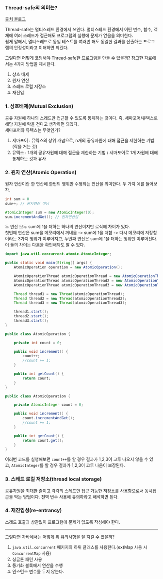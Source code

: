 ### Thread-safe의 의미는?

[출처 블로그](https://developer-ellen.tistory.com/205)

Thread-safe는 멀티스레드 환경에서 쓰인다. 멀티스레드 환경에서 어떤 변수, 함수, 객체에 여러 스레드가 접근해도 프로그램의 실행에 문제가 없음을 의미한다.<br>
쉽게 말해서, 멀티스레드로 동일 테스트를 여러번 해도 동일한 결과를 산출하는 프로그램의 안정성이라고 이해하면 되겠다.

그렇다면 어떻게 코딩해야 Thread-safe한 프로그램을 만들 수 있을까? 참고한 자료에서는 4가지 방법을 제시한다.
1. 상호 배제
2. 원자 연산
3. 스레드 로컬 저장소
4. 재진입

### 1. 상호배제(Mutual Exclusion)
공유 자원에 하나의 스레드만 접근할 수 있도록 통제하는 것이다. 즉, 세마포어/뮤텍스로 해당 자원에 락을 건다고 생각하면 되겠다.<br>
세마포어와 뮤텍스는 무엇인가?
1) 세마포어 : 뮤텍스의 상위 개념으로, n개의 공유자원에 대해 접근을 제한하는 기법(락을 거는 것)
2) 뮤텍스 : 1개의 공유자원에 대해 접근을 제한하는 기법 / 세마포어로 1개 자원에 대해 통제하는 것과 유사

### 2. 원자 연산(Atomic Operation)
원자 연산이란 한 연산에 한번의 행위만 수행되는 연산을 의미한다. 두 가지 예를 들어보자.
```java
int sum = 0
sum++; // 원자연산 아님

AtomicInteger sum = new AtomicInteger(0);
sum.incrementAndGet(); // 원자연산임
```
두 연산 모두 sum에 1을 더하는 하나의 연산이지만 로직에 차이가 있다.<br>
첫번째 연산은 sum을 메모리에서 꺼내옴 -> sum에 1을 더함 -> 다시 메모리에 저장함 이라는 3가지 행위가 이루어지고, 두번째 연산은 sum에 1을 더하는 행위만 이루어진다.<br>
이 둘의 차이는 다음을 확인해봐도 알 수 있다.

```java
import java.util.concurrent.atomic.AtomicInteger;

public static void main(String[] args) {
    AtomicOperation operation = new AtomicOperation();

    AtomicOperationThread atomicOperationThread = new AtomicOperationThread(operation);
    AtomicOperationThread atomicOperationThread2 = new AtomicOperationThread(operation);
    AtomicOperationThread atomicOperationThread3 = new AtomicOperationThread(operation);

    Thread thread1 = new Thread(atomicOperationThread);
    Thread thread2 = new Thread(atomicOperationThread2);
    Thread thread3 = new Thread(atomicOperationThread3);

    thread1.start();
    thread2.start();
    thread3.start();
}

public class AtomicOperation {

    private int count = 0;

    public void increment() {
        count++;
        //count += 1;
    }

    public int getCount() {
        return count;
    }
}

public class AtomicOperation {

    private AtomicInteger count = 0;

    public void increment() {
        count.incrementAndGet();
        //count += 1;
    }

    public int getCount() {
        return count.get();
    }
}
```
여러번 코드를 실행해보면 ```count++```를 할 경우 결과가 1,2,3이 고루 나오지 않을 수 있고, ```AtomicInteger```를 할 경우 결과가 1,2,3이 고루 나옴이 보장된다.

### 3. 스레드 로컬 저장소(thread local storage)
공유자원을 최대한 줄이고 각각의 스레드만 접근 가능한 저장소를 사용함으로서 동시접근을 막는 방법이다. 전역 변수 사용에 유의하라고 해석하면 된다.

### 4. 재진입성(re-entrancy)
스레드 호출과 상관없이 프로그램에 문제가 없도록 작성해야 한다.

-----
그렇다면 자바에서는 어떻게 위 유의사항을 잘 지킬 수 있을까?
1. ```java.util.concurrent``` 패키지의 하위 클래스를 사용한다.(ex)Map 사용 시 ```ConcurrentMap``` 사용)
2. 싱글톤 패턴 사용
3. 동기화 블록에서 연산을 수행
4. 인스턴스 변수를 두지 않는다.